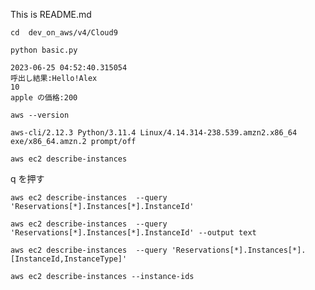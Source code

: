 This is README.md

```
cd  dev_on_aws/v4/Cloud9
```

```
python basic.py 
```

```
2023-06-25 04:52:40.315054
呼出し結果:Hello!Alex
10
apple の価格:200
```

```
aws --version
```

```
aws-cli/2.12.3 Python/3.11.4 Linux/4.14.314-238.539.amzn2.x86_64 exe/x86_64.amzn.2 prompt/off
```

```
aws ec2 describe-instances 
```

q を押す

```
aws ec2 describe-instances  --query 'Reservations[*].Instances[*].InstanceId' 
```

```
aws ec2 describe-instances  --query 'Reservations[*].Instances[*].InstanceId' --output text
```

```
aws ec2 describe-instances  --query 'Reservations[*].Instances[*].[InstanceId,InstanceType]' 
```

```
aws ec2 describe-instances --instance-ids 
```



